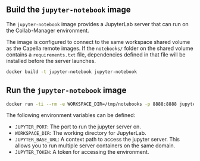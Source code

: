 <!--
 ~ SPDX-FileCopyrightText: Copyright DB Netz AG and the capella-collab-manager contributors
 ~ SPDX-License-Identifier: Apache-2.0
 -->

## Build the `jupyter-notebook` image

The `jupyter-notebook` image provides a JupyterLab server that can run on the
Collab-Manager environment.

The image is configured to connect to the same workspace shared volume as the Capella remote images.
If the `notebooks/` folder on the shared volume contains a `requirements.txt` file, dependencies
defined in that file will be installed before the server launches.

```zsh
docker build -t jupyter-notebook jupyter-notebook
```

## Run the `jupyter-notebook` image

```zsh
docker run -ti --rm -e WORKSPACE_DIR=/tmp/notebooks -p 8888:8888 jupyter-notebook
```

The following environment variables can be defined:

- `JUPYTER_PORT`: The port to run the jupyter server on.
- `WORKSPACE_DIR`: The working directory for JupyterLab.
- `JUPYTER_BASE_URL`: A context path to access the jupyter server.
  This allows you to run multiple server containers on the same domain.
- `JUPYTER_TOKEN`: A token for accessing the environment.
